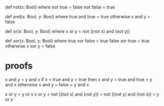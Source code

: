 def not(x: Bool) where
    not true = false
    not false = true

def and(x: Bool, y: Bool) where
    true and true = true
    otherwise x and y = false

def or(x: Bool, y: Bool) where
    x or y = not ((not x) and (not y))

def xor(x: Bool, y: Bool) where
    true xor false = true
    false xor true = true
    otherwise x xor y = false


proofs
======

x and y = y and x
    if x = true and y = true then
        x and y = true and true = y and x
    otherwise
        x and y = false = y and x

x or y = y or x
    x or y = not ((not x) and (not y)) = not ((not y) and (not x)) = y or x